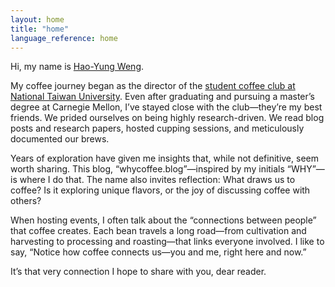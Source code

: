 ```yaml
---
layout: home
title: "home"
language_reference: home
---
```


Hi, my name is [Hao-Yung Weng](https://haoyungweng.me).

My coffee journey began as the director of the [student coffee club at National Taiwan University](https://instagram.com/ntu.coffee). Even after graduating and pursuing a master’s degree at Carnegie Mellon, I’ve stayed close with the club—they’re my best friends. We prided ourselves on being highly research-driven. We read blog posts and research papers, hosted cupping sessions, and meticulously documented our brews.

Years of exploration have given me insights that, while not definitive, seem worth sharing. This blog, “whycoffee.blog”—inspired by my initials “WHY”—is where I do that. The name also invites reflection: What draws us to coffee? Is it exploring unique flavors, or the joy of discussing coffee with others?

When hosting events, I often talk about the “connections between people” that coffee creates. Each bean travels a long road—from cultivation and harvesting to processing and roasting—that links everyone involved. I like to say, “Notice how coffee connects us—you and me, right here and now.”

It’s that very connection I hope to share with you, dear reader.